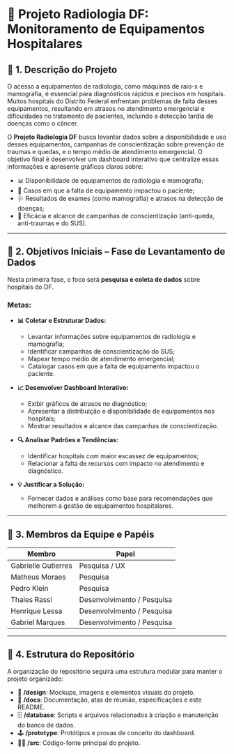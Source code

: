 # 📌 Projeto Radiologia DF: Monitoramento de Equipamentos Hospitalares

## 🚀 1. Descrição do Projeto
O acesso a equipamentos de radiologia, como máquinas de raio-x e mamografia, é essencial para diagnósticos rápidos e precisos em hospitais. Muitos hospitais do Distrito Federal enfrentam problemas de falta desses equipamentos, resultando em atrasos no atendimento emergencial e dificuldades no tratamento de pacientes, incluindo a detecção tardia de doenças como o câncer.

O **Projeto Radiologia DF** busca levantar dados sobre a disponibilidade e uso desses equipamentos, campanhas de conscientização sobre prevenção de traumas e quedas, e o tempo médio de atendimento emergencial. O objetivo final é desenvolver um dashboard interativo que centralize essas informações e apresente gráficos claros sobre:
- 📊 Disponibilidade de equipamentos de radiologia e mamografia;  
- 🚨 Casos em que a falta de equipamento impactou o paciente;  
- 🩺 Resultados de exames (como mamografia) e atrasos na detecção de doenças;  
- 📢 Eficácia e alcance de campanhas de conscientização (anti-queda, anti-traumas e do SUS).  

---

## 🎯 2. Objetivos Iniciais – Fase de Levantamento de Dados
Nesta primeira fase, o foco será **pesquisa e coleta de dados** sobre hospitais do DF.

### Metas:
- **📊 Coletar e Estruturar Dados:**  
  - Levantar informações sobre equipamentos de radiologia e mamografia;  
  - Identificar campanhas de conscientização do SUS;  
  - Mapear tempo médio de atendimento emergencial;  
  - Catalogar casos em que a falta de equipamento impactou o paciente.  

- **📈 Desenvolver Dashboard Interativo:**  
  - Exibir gráficos de atrasos no diagnóstico;  
  - Apresentar a distribuição e disponibilidade de equipamentos nos hospitais;  
  - Mostrar resultados e alcance das campanhas de conscientização.  

- **🔍 Analisar Padrões e Tendências:**  
  - Identificar hospitais com maior escassez de equipamentos;  
  - Relacionar a falta de recursos com impacto no atendimento e diagnóstico.  

- **💡 Justificar a Solução:**  
  - Fornecer dados e análises como base para recomendações que melhorem a gestão de equipamentos hospitalares.  

---

## 👥 3. Membros da Equipe e Papéis
| Membro              | Papel                      |
|---------------------|----------------------------|
| Gabrielle Gutierres | Pesquisa / UX              |
| Matheus Moraes      | Pesquisa                   |
| Pedro Klein         | Pesquisa                   |
| Thales Rassi        | Desenvolvimento / Pesquisa |
| Henrique Lessa      | Desenvolvimento / Pesquisa |
| Gabriel Marques     | Desenvolvimento / Pesquisa |

---

## 📂 4. Estrutura do Repositório

A organização do repositório seguirá uma estrutura modular para manter o projeto organizado:

- 🎨 **/design**: Mockups, imagens e elementos visuais do projeto.  
- 📄 **/docs**: Documentação, atas de reunião, especificações e este README.  
- 🗄️ **/database**: Scripts e arquivos relacionados à criação e manutenção do banco de dados.  
- 🕹️ **/prototype**: Protótipos e provas de conceito do dashboard.  
- 👨‍💻 **/src**: Código-fonte principal do projeto.  


